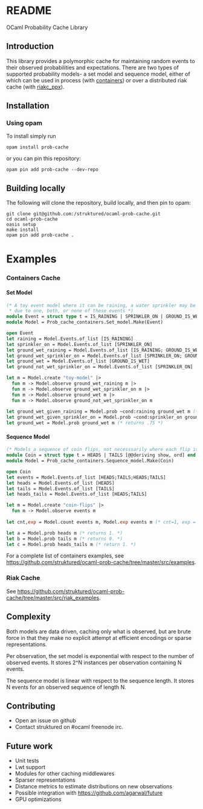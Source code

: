 # README #

OCaml Probability Cache Library
  
## Introduction ##

This library provides a polymorphic cache for maintaining random events to their observed probabilities and expectations. There are two types of supported probability models- a set model and sequence model, either of which can be used in process (with [containers](https://github.com/c-cube/containers)) or over a distributed riak cache (with [riakc_ppx](https://github.com/struktured/riakc_ppx)). 

## Installation ##

### Using opam

To install simply run
```
opam install prob-cache
```
or you can pin this repository:
```
opam pin add prob-cache --dev-repo
```

## Building locally

The following will clone the repository, build locally, and then pin to opam:

```
git clone git@github.com:/struktured/ocaml-prob-cache.git
cd ocaml-prob-cache
oasis setup
make install
opam pin add prob-cache .
```

# Examples

### Containers Cache

#### Set Model
```OCaml
(* A toy event model where it can be raining, a water sprinkler may be on, and the ground may be wet 
 * due to one, both, or none of these events *)
module Event = struct type t = IS_RAINING | SPRINKLER_ON | GROUND_IS_WET [@@deriving show, ord] end
module Model = Prob_cache_containers.Set_model.Make(Event)

open Event
let raining = Model.Events.of_list [IS_RAINING]
let sprinkler_on = Model.Events.of_list [SPRINKLER_ON]
let ground_wet_raining = Model.Events.of_list [IS_RAINING; GROUND_IS_WET]
let ground_wet_sprinkler_on = Model.Events.of_list [SPRINKLER_ON; GROUND_IS_WET]
let ground_wet = Model.Events.of_list [GROUND_IS_WET] 
let ground_not_wet_sprinkler_on = Model.Events.of_list [SPRINKLER_ON] 

let m = Model.create "toy-model" |>
  fun m -> Model.observe ground_wet_raining m |>
  fun m -> Model.observe ground_wet_sprinkler_on m |>
  fun m -> Model.observe ground_wet m |>
  fun m -> Model.observe ground_not_wet_sprinkler_on m
  
let ground_wet_given_raining = Model.prob ~cond:raining ground_wet m (* returns 1 *)
let ground_wet_given_sprinkler_on = Model.prob ~cond:sprinkler_on ground_wet m (* returns .5 *)
let ground_wet = Model.prob ground_wet m (* returns .75 *)
```

#### Sequence Model
```Ocaml
(* Models a sequence of coin flips, not necesssarily where each flip is independent *) 
module Coin = struct type t = HEADS | TAILS [@@deriving show, ord] end
module Model = Prob_cache_containers.Sequence_model.Make(Coin)

open Coin
let events = Model.Events.of_list [HEADS;TAILS;HEADS;TAILS] 
let heads = Model.Events.of_list [HEADS] 
let tails = Model.Events.of_list [TAILS] 
let heads_tails = Model.Events.of_list [HEADS;TAILS] 

let m = Model.create "coin-flips" |>
  fun m -> Model.observe events m
  
let cnt,exp = Model.count events m, Model.exp events m (* cnt=1, exp = 1. *)

let a = Model.prob heads m (* returns 1. *)
let b = Model.prob tails m (* returns 0. *)
let c = Model.prob heads_tails m (* return 1. *)
```


For a complete list of containers examples, see https://github.com/struktured/ocaml-prob-cache/tree/master/src/examples.

### Riak Cache

See https://github.com/struktured/ocaml-prob-cache/tree/master/src/riak_examples.

## Complexity ##

Both models are data driven, caching only what is observed, but are brute force in that they make no explicit attempt at efficient encodings or sparse representations. 

Per observation, the set model is exponential with respect to the number of observed events. It stores 2^N instances per observation containing N events. 

The sequence model is linear with respect to the sequence length. It stores N events for an observed sequence of length N.

## Contributing ##

 * Open an issue on github 
 * Contact struktured on \#ocaml freenode irc.

## Future work ##

 * Unit tests
 * Lwt support
 * Modules for other caching middlewares
 * Sparser representations
 * Distance metrics to estimate distributions on new observations
 * Possible integration with https://github.com/agarwal/future
 * GPU optimizations

